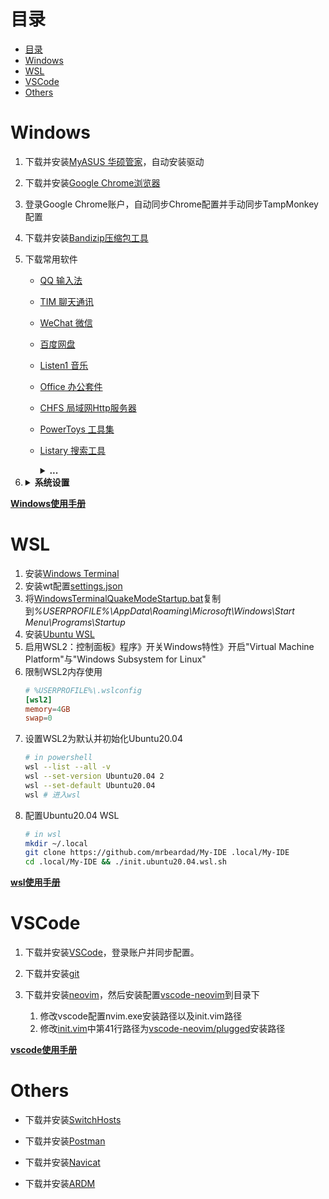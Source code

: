# 目录
- [目录](#目录)
- [Windows](#windows)
- [WSL](#wsl)
- [VSCode](#vscode)
- [Others](#others)

# Windows
1. 下载并安装[MyASUS 华硕管家](https://www.microsoft.com/zh-cn/p/myasus/9n7r5s6b0zzh?activetab=pivot:overviewtab)，自动安装驱动
2. 下载并安装[Google Chrome浏览器](https://www.google.cn/chrome/)
3. 登录Google Chrome账户，自动同步Chrome配置并手动同步TampMonkey配置
4. 下载并安装[Bandizip压缩包工具](https://www.bandizip.com/)
5. 下载常用软件
    * [QQ 输入法](http://qq.pinyin.cn/)
    * [TIM 聊天通讯](https://tim.qq.com)
    * [WeChat 微信](https://pc.weixin.qq.com/?lang=zh_CN)
    * [百度网盘](https://pan.baidu.com/downloads)
    * [Listen1 音乐](https://www.zhyong.cn/posts/64cd/)
    * [Office 办公套件](https://www.office.com/)
    * [CHFS 局域网Http服务器](http://iscute.cn/chfs)
    * [PowerToys 工具集](https://github.com/microsoft/PowerToys/releases)
    * [Listary 搜索工具](https://www.listarypro.com/download)
        <details>
            <summary><b>...</b></summary>

        ```txt
        产  品：Listary授权信息
        姓  名：准女婿
        邮  箱：welcome5201311@163.com
        注册码：
        DR6QRNJBSYB344AJ7NJA3EKZC9B2PMWV
        KF2HP9CAQSJMBZCJXM8KSH4H3XYPAKNS
        WRR6ZBJ3HQPPZGF8FL88VQSNZ27EAW8S
        AAV6TVFGLQZTHGJCAEMAKG74573ZTDDG
        8NMLXAMZVJ6546QZLE7VTYZRNFKMHUBB
        JNWC2T2FR3EKVUDA2JEL85RDHLVFBC4Q
        复制代码


        复制代码
        姓  名：准女婿
        邮  箱：welcome5201311@163.com
        注册码：
        AQUTK8NRYKGREDZMS68GPG9NPDYSYJJK
        FGQ2ZL8B6Z3STGXEST27EAS67F77HR6M
        CW7Y6YA85T75AQUX7W3CYBNJLCJE7GY9
        WA3HSDTA8YLT2FPF8YMXWWWFLT4NQK4F
        C3LUGRGZR5R29CYAUPZ4XUEXDLGFZNGV
        JNWC2T2FR3EKULSBLMG9NLPJWRW29WYH
        复制代码


        复制代码
        姓  名：准女婿
        邮  箱：welcome5201311@znx_52pojie.com
        注册码：
        JRWX9QN8GJYF9J3S27KYKY2F7UGCW9QD
        VUHQL8ZBERXM9KMY8UM8P23QKYDXHTCW
        VHD2WNSSP8CV755UFGALVG34XYEENR76
        YSKTDDH29DEVTYD9V5TV8HLMRVGEUVC5
        XKE62QZA7YH97CBBA5V7V53MC6XC89N6
        4YA4DWA2TZ4VU8VT8S3R89W6HBKG3J42
        ```
        </details>

6. <details>
    <summary><b>系统设置</b></summary>
    
    * Acount
       * Your info: 登录账户
       * Sync your srttings: 同步配置
    * System
      * Display: 夜间暖色
      * Clipboard: 启用剪切板
      * About: 更改主机名
    * Devices
      * Bluetooth & other devices: 关闭蓝牙
      * Touchpad: 设置触摸板手势
      * Typing
        * Advanced Keyboard Settings
          * Input Language hot keys: 设置系统输入法热键
    * Personalization
      * Theme
        * Background: 设置桌面壁纸
        * Colors: 设置主题颜色
        * Mouse Cursor: 设置[鼠标主题](https://zhutix.com/tag/cursors/)
      * Fonts: 设置字体
        1. 安装[noMeiryoUI 字体设置](https://github.com/Tatsu-syo/noMeiryoUI/releases)
        2. 安装[MacType 字体渲染](https://github.com/snowie2000/mactype/releases)
        3. 安装[NerdCodePro字体](fonts/)
      * Start: 设置开始界面
        1. 开启所有选项
        2. 排版磁条
      * Taskbar: 设置任务栏界面
        1. 安装[TranslucentTB 透明任务栏](https://www.microsoft.com/zh-cn/p/translucenttb/9pf4kz2vn4w9?activetab=pivot:overviewtab)
        2. 安装[XMeters 资源监测器](https://entropy6.com/xmeters/)
        3. 居中任务栏图标
        4. 隐藏桌面图标
    * Apps
      * Apps & features: 卸载多余软件
      * Startup: 管理开机自启软件
    * Time & Language: 自动同步时间与时区，并显示农历
    * Region: 设置所在地区与日期时间显示格式
    * Language: 设置系统显示语言为英语，并下载中文包
      * Administrative language settings
        * Change system locale: 选择中文语系并取消勾选Beta设置
    * Ease of Access
      * Mouse pointer: 更改鼠标大小
      * Keyboard: 键盘锁按键提示音
</details>

[**Windows使用手册**](windows.md)

# WSL
1. 安装[Windows Terminal](https://www.microsoft.com/zh-cn/p/windows-terminal/9n0dx20hk701?activetab=pivot:overviewtab)
2. 安装wt配置[settings.json](WindowsTerminal/settings.json)
3. 将[WindowsTerminalQuakeModeStartup.bat](WindowsTerminal/WindowsTerminalQuakeModeStartup.bat)复制到<i>%USERPROFILE%\AppData\Roaming\Microsoft\Windows\Start Menu\Programs\Startup</i>
4. 安装[Ubuntu WSL](https://www.microsoft.com/zh-cn/p/ubuntu-2004-lts/9n6svws3rx71?activetab=pivot:overviewtab)
5. 启用WSL2：控制面板》程序》开关Windows特性》开启"Virtual Machine Platform"与"Windows Subsystem for Linux"
6. 限制WSL2内存使用
    ```conf
    # %USERPROFILE%\.wslconfig
    [wsl2]
    memory=4GB
    swap=0
    ```
7. 设置WSL2为默认并初始化Ubuntu20.04
    ```sh
    # in powershell
    wsl --list --all -v
    wsl --set-version Ubuntu20.04 2
    wsl --set-default Ubuntu20.04
    wsl # 进入wsl
    ```
8. 配置Ubuntu20.04 WSL
    ```sh
    # in wsl
    mkdir ~/.local
    git clone https://github.com/mrbeardad/My-IDE .local/My-IDE
    cd .local/My-IDE && ./init.ubuntu20.04.wsl.sh
    ```
    
[**wsl使用手册**](wsl.md)

# VSCode
1. 下载并安装[VSCode](https://code.visualstudio.com/download)，登录账户并同步配置。

2. 下载并安装[git](https://git-scm.com/downloads)

3. 下载并安装[neovim](https://github.com/neovim/neovim/releases/)，然后安装配置[vscode-neovim](vscode/vscode-neovim/)到目录下
   1. 修改vscode配置nvim.exe安装路径以及init.vim路径
   2. 修改[init.vim](vscode/vscode-neovim/init.vim)中第41行路径为[vscode-neovim/plugged](vscode/vscode-neovim/plugged/)安装路径

[**vscode使用手册**](vscode.md)

# Others
* 下载并安装[SwitchHosts](https://github.com/oldj/SwitchHosts/releases)

* 下载并安装[Postman](https://www.postman.com/downloads/)

* 下载并安装[Navicat](# "太TM贵了")

* 下载并安装[ARDM](https://github.com/qishibo/AnotherRedisDesktopManager/releases)
